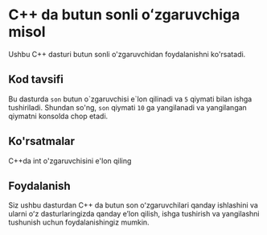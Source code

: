 # C++ da butun sonli oʻzgaruvchiga misol

Ushbu C++ dasturi butun sonli o'zgaruvchidan foydalanishni ko'rsatadi.
## Kod tavsifi

Bu dasturda `son` butun o\`zgaruvchisi e\`lon qilinadi va `5` qiymati bilan ishga tushiriladi.
Shundan so'ng, `son` qiymati `10` ga yangilanadi va yangilangan qiymatni konsolda chop etadi.

## Ko'rsatmalar
C++da int o'zgaruvchisini e'lon qiling
## Foydalanish

Siz ushbu dasturdan C++ da butun son oʻzgaruvchilari qanday ishlashini va ularni oʻz dasturlaringizda qanday eʼlon qilish, ishga tushirish va yangilashni tushunish uchun foydalanishingiz mumkin.
